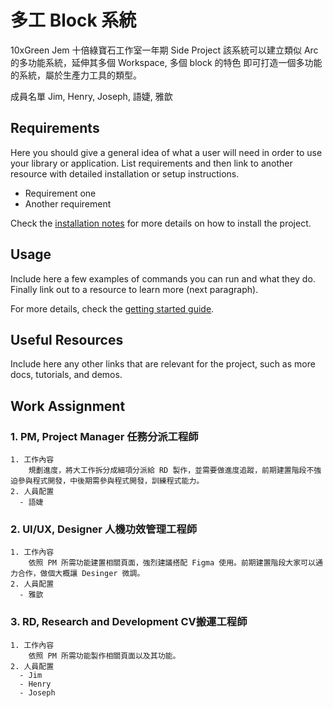 # 多工 Block 系統

10xGreen Jem 十倍綠寶石工作室一年期 Side Project
該系統可以建立類似 Arc 的多功能系統，延伸其多個 Workspace, 多個 block 的特色
即可打造一個多功能的系統，屬於生產力工具的類型。

成員名單
Jim, Henry, Joseph, 語婕, 雅歆

## Requirements

Here you should give a general idea of what a user will need in order to use your library or application. List requirements and then link to another resource with detailed installation or setup instructions.

- Requirement one
- Another requirement

Check the [installation notes]() for more details on how to install the project.

## Usage

Include here a few examples of commands you can run and what they do. Finally link out to a resource to learn more (next paragraph).

For more details, check the [getting started guide]().

## Useful Resources

Include here any other links that are relevant for the project, such as more docs, tutorials, and demos.

## Work Assignment

### 1. PM, Project Manager 任務分派工程師
    1. 工作內容
        規劃進度，將大工作拆分成細項分派給 RD 製作，並需要做進度追蹤，前期建置階段不強迫參與程式開發，中後期需參與程式開發，訓練程式能力。
    2. 人員配置
      - 語婕
    
### 2. UI/UX, Designer 人機功效管理工程師
    1. 工作內容
        依照 PM 所需功能建置相關頁面，強烈建議搭配 Figma 使用。前期建置階段大家可以通力合作，做個大概讓 Desinger 微調。
    2. 人員配置
      - 雅歆
    
### 3. RD,  Research and Development CV搬運工程師
    1. 工作內容
        依照 PM 所需功能製作相關頁面以及其功能。
    2. 人員配置
      - Jim
      - Henry
      - Joseph
